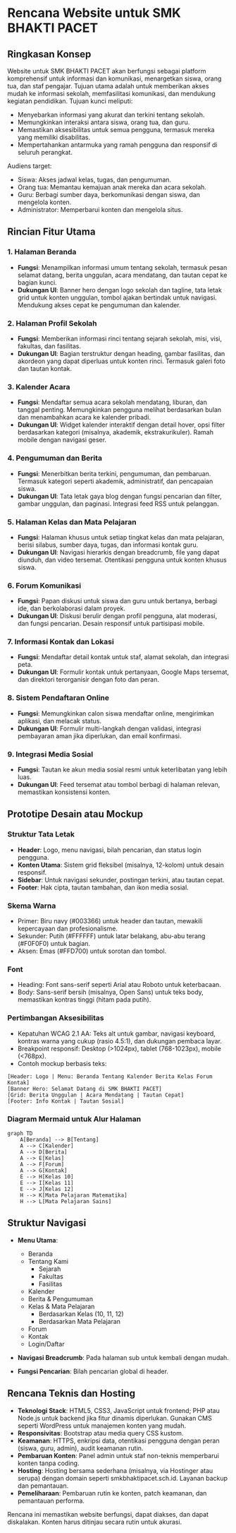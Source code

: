# Rencana Website untuk SMK BHAKTI PACET

## Ringkasan Konsep

Website untuk SMK BHAKTI PACET akan berfungsi sebagai platform komprehensif untuk informasi dan komunikasi, menargetkan siswa, orang tua, dan staf pengajar. Tujuan utama adalah untuk memberikan akses mudah ke informasi sekolah, memfasilitasi komunikasi, dan mendukung kegiatan pendidikan. Tujuan kunci meliputi:

- Menyebarkan informasi yang akurat dan terkini tentang sekolah.
- Memungkinkan interaksi antara siswa, orang tua, dan guru.
- Memastikan aksesibilitas untuk semua pengguna, termasuk mereka yang memiliki disabilitas.
- Mempertahankan antarmuka yang ramah pengguna dan responsif di seluruh perangkat.

Audiens target:

- Siswa: Akses jadwal kelas, tugas, dan pengumuman.
- Orang tua: Memantau kemajuan anak mereka dan acara sekolah.
- Guru: Berbagi sumber daya, berkomunikasi dengan siswa, dan mengelola konten.
- Administrator: Memperbarui konten dan mengelola situs.

## Rincian Fitur Utama

### 1. Halaman Beranda

- **Fungsi**: Menampilkan informasi umum tentang sekolah, termasuk pesan selamat datang, berita unggulan, acara mendatang, dan tautan cepat ke bagian kunci.
- **Dukungan UI**: Banner hero dengan logo sekolah dan tagline, tata letak grid untuk konten unggulan, tombol ajakan bertindak untuk navigasi. Mendukung akses cepat ke pengumuman dan kalender.

### 2. Halaman Profil Sekolah

- **Fungsi**: Memberikan informasi rinci tentang sejarah sekolah, misi, visi, fakultas, dan fasilitas.
- **Dukungan UI**: Bagian terstruktur dengan heading, gambar fasilitas, dan akordeon yang dapat diperluas untuk konten rinci. Termasuk galeri foto dan tautan kontak.

### 3. Kalender Acara

- **Fungsi**: Mendaftar semua acara sekolah mendatang, liburan, dan tanggal penting. Memungkinkan pengguna melihat berdasarkan bulan dan menambahkan acara ke kalender pribadi.
- **Dukungan UI**: Widget kalender interaktif dengan detail hover, opsi filter berdasarkan kategori (misalnya, akademik, ekstrakurikuler). Ramah mobile dengan navigasi geser.

### 4. Pengumuman dan Berita

- **Fungsi**: Menerbitkan berita terkini, pengumuman, dan pembaruan. Termasuk kategori seperti akademik, administratif, dan pencapaian siswa.
- **Dukungan UI**: Tata letak gaya blog dengan fungsi pencarian dan filter, gambar unggulan, dan paginasi. Integrasi feed RSS untuk pelanggan.

### 5. Halaman Kelas dan Mata Pelajaran

- **Fungsi**: Halaman khusus untuk setiap tingkat kelas dan mata pelajaran, berisi silabus, sumber daya, tugas, dan informasi kontak guru.
- **Dukungan UI**: Navigasi hierarkis dengan breadcrumb, file yang dapat diunduh, dan video tersemat. Otentikasi pengguna untuk konten khusus siswa.

### 6. Forum Komunikasi

- **Fungsi**: Papan diskusi untuk siswa dan guru untuk bertanya, berbagi ide, dan berkolaborasi dalam proyek.
- **Dukungan UI**: Diskusi berulir dengan profil pengguna, alat moderasi, dan fungsi pencarian. Desain responsif untuk partisipasi mobile.

### 7. Informasi Kontak dan Lokasi

- **Fungsi**: Mendaftar detail kontak untuk staf, alamat sekolah, dan integrasi peta.
- **Dukungan UI**: Formulir kontak untuk pertanyaan, Google Maps tersemat, dan direktori terorganisir dengan foto dan peran.

### 8. Sistem Pendaftaran Online

- **Fungsi**: Memungkinkan calon siswa mendaftar online, mengirimkan aplikasi, dan melacak status.
- **Dukungan UI**: Formulir multi-langkah dengan validasi, integrasi pembayaran aman jika diperlukan, dan email konfirmasi.

### 9. Integrasi Media Sosial

- **Fungsi**: Tautan ke akun media sosial resmi untuk keterlibatan yang lebih luas.
- **Dukungan UI**: Feed tersemat atau tombol berbagi di halaman relevan, memastikan konsistensi konten.

## Prototipe Desain atau Mockup

### Struktur Tata Letak

- **Header**: Logo, menu navigasi, bilah pencarian, dan status login pengguna.
- **Konten Utama**: Sistem grid fleksibel (misalnya, 12-kolom) untuk desain responsif.
- **Sidebar**: Untuk navigasi sekunder, postingan terkini, atau tautan cepat.
- **Footer**: Hak cipta, tautan tambahan, dan ikon media sosial.

### Skema Warna

- Primer: Biru navy (#003366) untuk header dan tautan, mewakili kepercayaan dan profesionalisme.
- Sekunder: Putih (#FFFFFF) untuk latar belakang, abu-abu terang (#F0F0F0) untuk bagian.
- Aksen: Emas (#FFD700) untuk sorotan dan tombol.

### Font

- Heading: Font sans-serif seperti Arial atau Roboto untuk keterbacaan.
- Body: Sans-serif bersih (misalnya, Open Sans) untuk teks body, memastikan kontras tinggi (hitam pada putih).

### Pertimbangan Aksesibilitas

- Kepatuhan WCAG 2.1 AA: Teks alt untuk gambar, navigasi keyboard, kontras warna yang cukup (rasio 4.5:1), dan dukungan pembaca layar.
- Breakpoint responsif: Desktop (>1024px), tablet (768-1023px), mobile (<768px).
- Contoh mockup berbasis teks:

```
[Header: Logo | Menu: Beranda Tentang Kalender Berita Kelas Forum Kontak]
[Banner Hero: Selamat Datang di SMK BHAKTI PACET]
[Grid: Berita Unggulan | Acara Mendatang | Tautan Cepat]
[Footer: Info Kontak | Tautan Sosial]
```

### Diagram Mermaid untuk Alur Halaman

```mermaid
graph TD
    A[Beranda] --> B[Tentang]
    A --> C[Kalender]
    A --> D[Berita]
    A --> E[Kelas]
    A --> F[Forum]
    A --> G[Kontak]
    E --> H[Kelas 10]
    E --> I[Kelas 11]
    E --> J[Kelas 12]
    H --> K[Mata Pelajaran Matematika]
    H --> L[Mata Pelajaran Sains]
```

## Struktur Navigasi

- **Menu Utama**:

  - Beranda
  - Tentang Kami
    - Sejarah
    - Fakultas
    - Fasilitas
  - Kalender
  - Berita & Pengumuman
  - Kelas & Mata Pelajaran
    - Berdasarkan Kelas (10, 11, 12)
    - Berdasarkan Mata Pelajaran
  - Forum
  - Kontak
  - Login/Daftar

- **Navigasi Breadcrumb**: Pada halaman sub untuk kembali dengan mudah.
- **Fungsi Pencarian**: Bilah pencarian global di header.

## Rencana Teknis dan Hosting

- **Teknologi Stack**: HTML5, CSS3, JavaScript untuk frontend; PHP atau Node.js untuk backend jika fitur dinamis diperlukan. Gunakan CMS seperti WordPress untuk manajemen konten yang mudah.
- **Responsivitas**: Bootstrap atau media query CSS kustom.
- **Keamanan**: HTTPS, enkripsi data, otentikasi pengguna dengan peran (siswa, guru, admin), audit keamanan rutin.
- **Pembaruan Konten**: Panel admin untuk staf non-teknis memperbarui konten tanpa coding.
- **Hosting**: Hosting bersama sederhana (misalnya, via Hostinger atau serupa) dengan domain seperti smkbhaktipacet.sch.id. Layanan backup dan pemantauan.
- **Pemeliharaan**: Pembaruan rutin ke konten, patch keamanan, dan pemantauan performa.

Rencana ini memastikan website berfungsi, dapat diakses, dan dapat diskalakan. Konten harus ditinjau secara rutin untuk akurasi.
